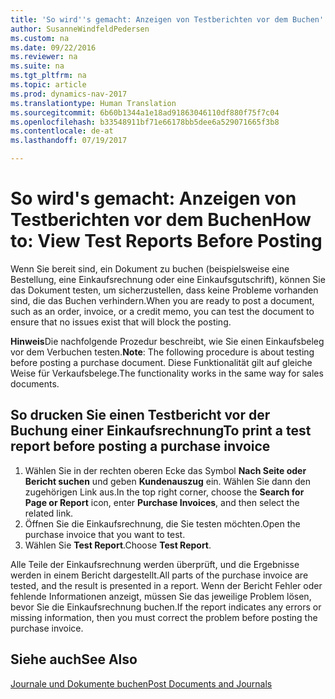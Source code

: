 ```yaml
---
title: 'So wird''s gemacht: Anzeigen von Testberichten vor dem Buchen'
author: SusanneWindfeldPedersen
ms.custom: na
ms.date: 09/22/2016
ms.reviewer: na
ms.suite: na
ms.tgt_pltfrm: na
ms.topic: article
ms.prod: dynamics-nav-2017
ms.translationtype: Human Translation
ms.sourcegitcommit: 6b60b1344a1e18ad91863046110df880f75f7c04
ms.openlocfilehash: b33548911bf71e66178bb5dee6a529071665f3b8
ms.contentlocale: de-at
ms.lasthandoff: 07/19/2017

---
```

    
# <a name="how-to-view-test-reports-before-posting"></a><span data-ttu-id="8a3fe-102">So wird's gemacht: Anzeigen von Testberichten vor dem Buchen</span><span class="sxs-lookup"><span data-stu-id="8a3fe-102">How to: View Test Reports Before Posting</span></span>
<span data-ttu-id="8a3fe-103">Wenn Sie bereit sind, ein Dokument zu buchen (beispielsweise eine Bestellung, eine Einkaufsrechnung oder eine Einkaufsgutschrift), können Sie das Dokument testen, um sicherzustellen, dass keine Probleme vorhanden sind, die das Buchen verhindern.</span><span class="sxs-lookup"><span data-stu-id="8a3fe-103">When you are ready to post a document, such as an order, invoice, or a credit memo, you can test the document to ensure that no issues exist that will block the posting.</span></span>

<span data-ttu-id="8a3fe-104">**Hinweis**Die nachfolgende Prozedur beschreibt, wie Sie einen Einkaufsbeleg vor dem Verbuchen testen.</span><span class="sxs-lookup"><span data-stu-id="8a3fe-104">**Note**: The following procedure is about testing before posting a purchase document.</span></span> <span data-ttu-id="8a3fe-105">Diese Funktionalität gilt auf gleiche Weise für Verkaufsbelege.</span><span class="sxs-lookup"><span data-stu-id="8a3fe-105">The functionality works in the same way for sales documents.</span></span>

## <a name="to-print-a-test-report-before-posting-a-purchase-invoice"></a><span data-ttu-id="8a3fe-106">So drucken Sie einen Testbericht vor der Buchung einer Einkaufsrechnung</span><span class="sxs-lookup"><span data-stu-id="8a3fe-106">To print a test report before posting a purchase invoice</span></span>
1. <span data-ttu-id="8a3fe-107">Wählen Sie in der rechten oberen Ecke das Symbol **Nach Seite oder Bericht suchen** und geben **Kundenauszug** ein. Wählen Sie dann den zugehörigen Link aus.</span><span class="sxs-lookup"><span data-stu-id="8a3fe-107">In the top right corner, choose the **Search for Page or Report** icon, enter **Purchase Invoices**, and then select the related link.</span></span>
2. <span data-ttu-id="8a3fe-108">Öffnen Sie die Einkaufsrechnung, die Sie testen möchten.</span><span class="sxs-lookup"><span data-stu-id="8a3fe-108">Open the purchase invoice that you want to test.</span></span>
3. <span data-ttu-id="8a3fe-109">Wählen Sie **Test Report**.</span><span class="sxs-lookup"><span data-stu-id="8a3fe-109">Choose **Test Report**.</span></span>  

<span data-ttu-id="8a3fe-110">Alle Teile der Einkaufsrechnung werden überprüft, und die Ergebnisse werden in einem Bericht dargestellt.</span><span class="sxs-lookup"><span data-stu-id="8a3fe-110">All parts of the purchase invoice are tested, and the result is presented in a report.</span></span> <span data-ttu-id="8a3fe-111">Wenn der Bericht Fehler oder fehlende Informationen anzeigt, müssen Sie das jeweilige Problem lösen, bevor Sie die Einkaufsrechnung buchen.</span><span class="sxs-lookup"><span data-stu-id="8a3fe-111">If the report indicates any errors or missing information, then you must correct the problem before posting the purchase invoice.</span></span>

## <a name="see-also"></a><span data-ttu-id="8a3fe-112">Siehe auch</span><span class="sxs-lookup"><span data-stu-id="8a3fe-112">See Also</span></span>
[<span data-ttu-id="8a3fe-113">Journale und Dokumente buchen</span><span class="sxs-lookup"><span data-stu-id="8a3fe-113">Post Documents and Journals</span></span>](ui-post-documents-journals.md)

